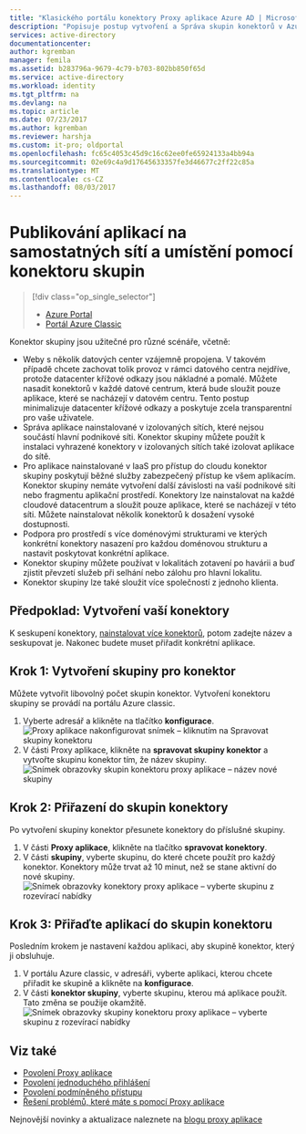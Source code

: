 ```yaml
---
title: "Klasického portálu konektory Proxy aplikace Azure AD | Microsoft Docs"
description: "Popisuje postup vytvoření a Správa skupin konektorů v Azure AD Application Proxy."
services: active-directory
documentationcenter: 
author: kgremban
manager: femila
ms.assetid: b283796a-9679-4c79-b703-802bb850f65d
ms.service: active-directory
ms.workload: identity
ms.tgt_pltfrm: na
ms.devlang: na
ms.topic: article
ms.date: 07/23/2017
ms.author: kgremban
ms.reviewer: harshja
ms.custom: it-pro; oldportal
ms.openlocfilehash: fc65c4053c45d9c16c62ee0fe65924133a4bb94a
ms.sourcegitcommit: 02e69c4a9d17645633357fe3d46677c2ff22c85a
ms.translationtype: MT
ms.contentlocale: cs-CZ
ms.lasthandoff: 08/03/2017
---
```

# <a name="publish-applications-on-separate-networks-and-locations-using-connector-groups"></a>Publikování aplikací na samostatných sítí a umístění pomocí konektoru skupin
> [!div class="op_single_selector"]
> * [Azure Portal](active-directory-application-proxy-connectors-azure-portal.md)
> * [Portál Azure Classic](active-directory-application-proxy-connectors.md)
>
>

Konektor skupiny jsou užitečné pro různé scénáře, včetně:

* Weby s několik datových center vzájemně propojena. V takovém případě chcete zachovat tolik provoz v rámci datového centra nejdříve, protože datacenter křížové odkazy jsou nákladné a pomalé. Můžete nasadit konektorů v každé datové centrum, která bude sloužit pouze aplikace, které se nacházejí v datovém centru. Tento postup minimalizuje datacenter křížové odkazy a poskytuje zcela transparentní pro vaše uživatele.
* Správa aplikace nainstalované v izolovaných sítích, které nejsou součástí hlavní podnikové síti. Konektor skupiny můžete použít k instalaci vyhrazené konektory v izolovaných sítích také izolovat aplikace do sítě.
* Pro aplikace nainstalované v IaaS pro přístup do cloudu konektor skupiny poskytují běžné služby zabezpečený přístup ke všem aplikacím. Konektor skupiny nemáte vytvoření další závislosti na vaší podnikové síti nebo fragmentu aplikační prostředí. Konektory lze nainstalovat na každé cloudové datacentrum a sloužit pouze aplikace, které se nacházejí v této síti. Můžete nainstalovat několik konektorů k dosažení vysoké dostupnosti.
* Podpora pro prostředí s více doménovými strukturami ve kterých konkrétní konektory nasazení pro každou doménovou strukturu a nastavit poskytovat konkrétní aplikace.
* Konektor skupiny můžete používat v lokalitách zotavení po havárii a buď zjistit převzetí služeb při selhání nebo zálohu pro hlavní lokalitu.
* Konektor skupiny lze také sloužit více společností z jednoho klienta.

## <a name="prerequisite-create-your-connectors"></a>Předpoklad: Vytvoření vaší konektory
K seskupení konektory, [nainstalovat více konektorů](active-directory-application-proxy-enable.md), potom zadejte název a seskupovat je. Nakonec budete muset přiřadit konkrétní aplikace.

## <a name="step-1-create-connector-groups"></a>Krok 1: Vytvoření skupiny pro konektor
Můžete vytvořit libovolný počet skupin konektor. Vytvoření konektoru skupiny se provádí na portálu Azure classic.

1. Vyberte adresář a klikněte na tlačítko **konfigurace**.  
    ![Proxy aplikace nakonfigurovat snímek – kliknutím na Spravovat skupiny konektoru](./media/active-directory-application-proxy-connectors/app_proxy_connectors_creategroup.png)
2. V části Proxy aplikace, klikněte na **spravovat skupiny konektor** a vytvořte skupinu konektor tím, že název skupiny.  
    ![Snímek obrazovky skupin konektoru proxy aplikace – název nové skupiny](./media/active-directory-application-proxy-connectors/app_proxy_connectors_namegroup.png)

## <a name="step-2-assign-connectors-to-your-groups"></a>Krok 2: Přiřazení do skupin konektory
Po vytvoření skupiny konektor přesunete konektory do příslušné skupiny.

1. V části **Proxy aplikace**, klikněte na tlačítko **spravovat konektory**.
2. V části **skupiny**, vyberte skupinu, do které chcete použít pro každý konektor. Konektory může trvat až 10 minut, než se stane aktivní do nové skupiny.  
    ![Snímek obrazovky konektory proxy aplikace – vyberte skupinu z rozevírací nabídky](./media/active-directory-application-proxy-connectors/app_proxy_connectors_connectorlist.png)

## <a name="step-3-assign-applications-to-your-connector-groups"></a>Krok 3: Přiřaďte aplikací do skupin konektoru
Posledním krokem je nastavení každou aplikaci, aby skupině konektor, který ji obsluhuje.

1. V portálu Azure classic, v adresáři, vyberte aplikaci, kterou chcete přiřadit ke skupině a klikněte na **konfigurace**.
2. V části **konektor skupiny**, vyberte skupinu, kterou má aplikace použít. Tato změna se použije okamžitě.  
    ![Snímek obrazovky skupiny konektoru proxy aplikace – vyberte skupinu z rozevírací nabídky](./media/active-directory-application-proxy-connectors/app_proxy_connectors_newgroup.png)

## <a name="see-also"></a>Viz také
* [Povolení Proxy aplikace](active-directory-application-proxy-enable.md)
* [Povolení jednoduchého přihlášení](active-directory-application-proxy-sso-using-kcd.md)
* [Povolení podmíněného přístupu](active-directory-application-proxy-conditional-access.md)
* [Řešení problémů, které máte s pomocí Proxy aplikace](active-directory-application-proxy-troubleshoot.md)

Nejnovější novinky a aktualizace naleznete na [blogu proxy aplikace](http://blogs.technet.com/b/applicationproxyblog/)
